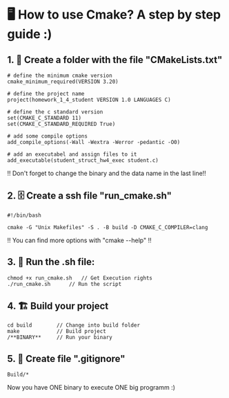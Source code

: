 # 🖥️ How to use Cmake? A step by step guide :)

## 1. 📁 Create a folder with the file "CMakeLists.txt" 

	
	# define the minimum cmake version
	cmake_minimum_required(VERSION 3.20)

	# define the project name
	project(homework_1_4_student VERSION 1.0 LANGUAGES C)

	# define the c standard version
	set(CMAKE_C_STANDARD 11)
	set(CMAKE_C_STANDARD_REQUIRED True)

	# add some compile options
	add_compile_options(-Wall -Wextra -Werror -pedantic -O0)

	# add an executabel and assign files to it
	add_executable(student_struct_hw4_exec student.c)
	

!! Don't forget to change the binary and the data name in the last line!! 


## 2. 🗄️ Create a ssh file "run_cmake.sh" 

	#!/bin/bash

	cmake -G "Unix Makefiles" -S . -B build -D CMAKE_C_COMPILER=clang 

	
!! You can find more options with "cmake --help" !!


## 3. 🏃 Run the .sh file: 

	chmod +x run_cmake.sh	// Get Execution rights
	./run_cmake.sh 		// Run the script

	

## 4. 🏗️ Build your project 
	
	cd build		// Change into build folder
	make			// Build project
	/**BINARY**		// Run your binary


## 5. 🚫 Create file ".gitignore" 
	
	Build/*
	

Now you have ONE binary to execute ONE big programm :) 
	
